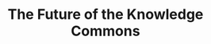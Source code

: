 ---
title: The Future of the Knowledge Commons
type: Panel
location: Who Owns Free Knowledge? Conference, Berlin, DE
subtext:
dateFormat: # "year", otherwise will be displayed MM.YYYY
dateEnd: 2025-04-10
dateStart:
url: https://www.weizenbaum-institut.de/conference-who-owns-free-knowledge/
---